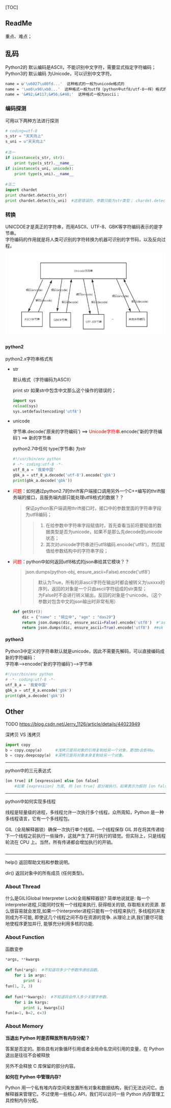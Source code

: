 [TOC]



## ReadMe

重点、难点；



## 乱码

Python2的 默认编码是ASCII，不能识别中文字符，需要显式指定字符编码；  
Python3的 默认编码 为Unicode，可以识别中文字符。

```bash
name = u'\u6027\u80fd...'  这种格式的一般为unicode格式的
name = '\xe6\x96\xb0...'  这种格式一般为utf8（python中utf8/utf-8一样）格式的
name = '&#92;&#117;&#56;&#48;'  这种格式一般为ascii；
```

### 编码探测
可用以下两种方法进行探测
```python 
# coding=utf-8
s_str = "天天向上"
s_uni = u"天天向上"

#法一
if isinstance(s_str, str):
    print type(s_str).__name__
if isinstance(s_uni, unicode):
    print type(s_uni).__name__
 
#法二
import chardet
print chardet.detect(s_str)
print chardet.detect(s_uni)  #这是错误的，参数只能为str类型； chardet.detect(s_uni.encode('utf-8'))
```

### 转换
UNICDOE才是真正的字符串，而用ASCII、UTF-8、GBK等字符编码表示的是字节串。  
字符编码的作用就是将人类可识别的字符转换为机器可识别的字节码，以及反向过程。

![转换图](img/keys-unicodestr2Bytestr.png)

#### python2
python2.x字符串格式有

- str

	默认格式（字符编码为ASCII）

	print str 如果str中包含中文那么这个操作的错误的；


	```python
	import sys
	reload(sys)
	sys.setdefaultencoding('utf8')
	```

- unicode


	字节串.decode('原来的字符编码')  ==>   <font color=red>Unicode字符串</font>.encode('新的字符编码')   ==>  新的字节串
	
	python2.7中任何 type(字节串) 为str
	
	```python
	#!/usr/bin/env python
	# -*- coding:utf-8 -*-
	utf_8_a = '我爱中国'
	gbk_a = utf_8_a.decode('utf-8').encode('gbk')
	print(gbk_a.decode('gbk'))
	```

- <font color=red>问题</font>：如何通过python2.7的thrift客户端接口调用另外一个C++编写的thrift服务端的接口，且服务端内部只能处理utf8格式的数据？？
	
	> 保证python客户端调用thrift接口时，接口中的参数里面的字符串字段为utf8编码；
	>> 1. 在给参数中字符串字段赋值时，首先查看当前将要赋值的数据类型是否为unicode，如果不是那么先decode到unicode状态；
	>> 2. 其次对unicode字符串进行utf8编码.encode('utf8')，然后赋值给参数结构中的字符串字段；


- <font color=red>问题</font>：python中如何返回utf8格式的json串给其它模块？？
	
	> json.dumps(python-obj, ensure_ascii=False).encode('utf8')
	>> 默认为True，所有的非ascii字符在输出时都会被转义为\uxxxx的序列，返回的对象是一个只由ascii字符组成的str类型；<br>
	>> 为False时不会进行转义输出，反回的对象是个unicode。（这个参数对包含中文的json输出时非常有用）
	
	```python
	def getStr():                                           
    	dic = {"name" : "胡立中", "age" : "das29"}
    	return json.dumps(dic, ensure_ascii=False).encode('utf8')  #'ascii' codec can't decode byte 0xe8 in position 26: ordinal not in range(128)
    	return json.dumps(dic, ensure_ascii=True).encode('utf8')  ##ok
	```

#### python3
Python3中定义的字符串默认就是unicode，因此不需要先解码，可以直接编码成新的字符编码：  
字符串-->encode('新的字符编码')-->字节串
```python
#!/usr/bin/env python
# -*- coding:utf-8 -*-
utf_8_a = '我爱中国'
gbk_a = utf_8_a.encode('gbk')
print(gbk_a.decode('gbk'))
```



## Other

TODO https://blog.csdn.net/Jerry_1126/article/details/44023949



深拷贝 VS 浅拷贝 

```python
import copy
b = copy.copy(a)      #浅拷贝是将对象的引用复制给另一个对象，更改b会影响a。
b = copy.deepcopy(a)  #深拷贝是将对象本身复制给另一个对象。
```



-----

python中的三元表达式

```python
[on true] if [expression] else [on false]
	#如果 [expression] 为真, 则 [on true] 部分被执行。如果表示为假则 [on false] 部分被执行
```



---

python中如何实现多线程

线程是轻量级的进程，多线程允许一次执行多个线程。众所周知，Python 是一种多线程语言，它有一个多线程包。

GIL（全局解释器锁）确保一次执行单个线程。一个线程保存 GIL 并在将其传递给下一个线程之前执行一些操作，这就产生了并行执行的错觉。但实际上，只是线程轮流在 CPU 上。当然，所有传递都会增加执行的开销。

```python

```



---

help() 返回帮助文档和参数说明。

dir()  返回对象中的所有成员 (任何类型)。



### About Thread

什么是GIL(Global Interpreter Lock)全局解释器锁? 简单地说就是:
每一个interpreter进程,只能同时仅有一个线程来执行, 获得相关的锁, 存取相关的资源.
那么很容易就会发现,如果一个interpreter进程只能有一个线程来执行, 
多线程的并发则成为不可能, 即使这几个线程之间不存在资源的竞争.
从理论上讲,我们要尽可能地使程序更加并行, 能够充分利用多核的功能.





### About Function

函数变参

```python
*args, **kwargs

def fun(*arg):  #不知道将多少个参数传递给函数。
    for i in args:
        print i;
fun(1, 2, 3)

def fun(**kwargs):  #不知道将会传入多少关键字参数。
    for i in kargs:
        print i, kwargs[i]
fun(a=1, b=2, c=3)        
```







### About Memory



**当退出 Python 时是否释放所有内存分配？**

答案是否定的。那些具有对象循环引用或者全局命名空间引用的变量，在 Python 退出是往往不会被释放

另外不会释放 C 库保留的部分内容。



**如何在 Python 中管理内存?**

Python 用一个私有堆内存空间来放置所有对象和数据结构，我们无法访问它。由解释器来管理它。不过使用一些核心 API，我们可以访问一些 Python 内存管理工具控制内存分配。



